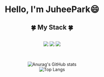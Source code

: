 
<div align = "center">
  <h1> Hello, I'm JuheePark😄</h1>
  <h2>🍀 My Stack 🍀</h2>
  
  <br/>
  <img src="https://img.shields.io/badge/JAVA-007396.svg?style=for-the-bedge&logo=Java&logoColor=white"/>
  <img src="https://img.shields.io/badge/PYTHON-3776AB.svg?style=for-the-bedge&logo=Python&logoColor=white"/>
  <img src="https://img.shields.io/badge/C-A8B9CC.svg?style=for-the-bedge&logo=C&logoColor=white"/>

  <br/><br/>
![Anurag's GitHub stats](https://github-readme-stats.vercel.app/api?username=juhee77&show_icons=true&theme=radical) 
  <br />
![Top Langs](https://github-readme-stats.vercel.app/api/top-langs/?username=juhee77&layout=compact&hide=csharp)
</div>


<!--<a href="버튼을 눌렀을 때 이동할 링크" target="_blank"><img src="https://img.shields.io/badge/뱃지레이블-배경색?style=뱃지모양&logo=로고&logoColor=로고색상"/></a>
<a href="버튼을 눌렀을 때 이동할 링크" target="_blank"><img src="https://img.shields.io/badge/뱃지레이블-배경색?style=뱃지모양&logo=로고&logoColor=로고색상"/></a>
-->
<!--
**juhee77/juhee77** is a ✨ _special_ ✨ repository because its `README.md` (this file) appears on your GitHub profile.

Here are some ideas to get you started:

- 🔭 I’m currently working on ...
- 🌱 I’m currently learning ...
- 👯 I’m looking to collaborate on ...
- 🤔 I’m looking for help with ...
- 💬 Ask me about ...
- 📫 How to reach me: ...
- 😄 Pronouns: ...
- ⚡ Fun fact: ...
-->
